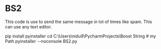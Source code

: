 # BS2
This code is use to send the same message in lot of times like spam. This can use any text editor.

pip install pyinstaller
cd C:\Users\nidu9\PycharmProjects\Boost String # my Path 
pyinstaller --noconsole BS2.py
